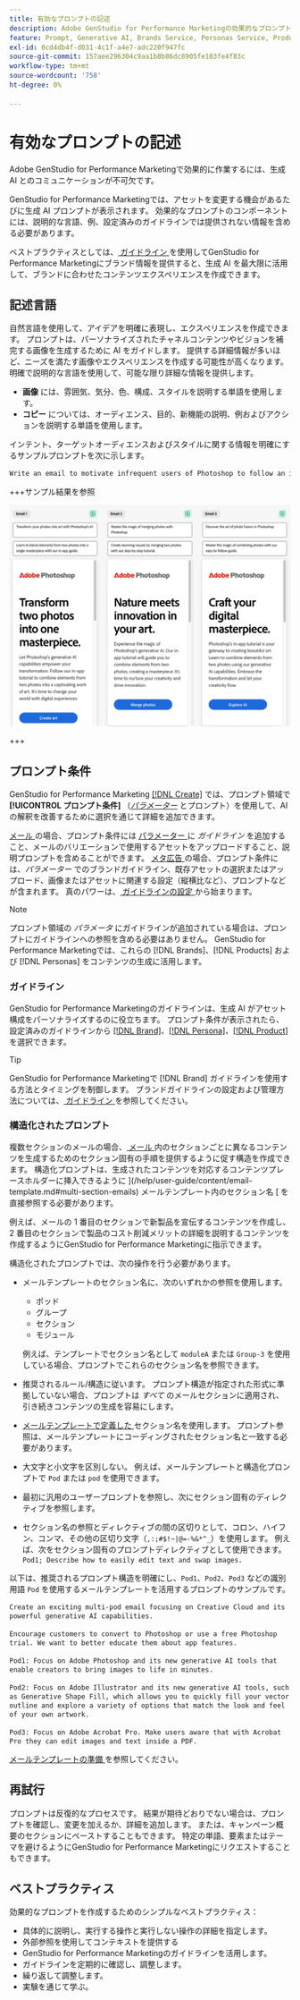 ```yaml
---
title: 有効なプロンプトの記述
description: Adobe GenStudio for Performance Marketingの効果的なプロンプトを記述する方法を説明します。
feature: Prompt, Generative AI, Brands Service, Personas Service, Products Service, Guidelines
exl-id: 0cd4db4f-d031-4c1f-a4e7-adc220f947fc
source-git-commit: 157aee296304c9aa1b8b86dc8905fe103fe4f83c
workflow-type: tm+mt
source-wordcount: '758'
ht-degree: 0%

---
```


# 有効なプロンプトの記述

Adobe GenStudio for Performance Marketingで効果的に作業するには、生成 AI とのコミュニケーションが不可欠です。

GenStudio for Performance Marketingでは、アセットを変更する機会があるたびに生成 AI プロンプトが表示されます。 効果的なプロンプトのコンポーネントには、説明的な言語、例、設定済みのガイドラインでは提供されない情報を含める必要があります。

ベストプラクティスとしては、[ ガイドライン ](/help/user-guide/guidelines/overview.md) を使用してGenStudio for Performance Marketingにブランド情報を提供すると、生成 AI を最大限に活用して、ブランドに合わせたコンテンツエクスペリエンスを作成できます。

## 記述言語

自然言語を使用して、アイデアを明確に表現し、エクスペリエンスを作成できます。 プロンプトは、パーソナライズされたチャネルコンテンツやビジョンを補完する画像を生成するために AI をガイドします。 提供する詳細情報が多いほど、ニーズを満たす画像やエクスペリエンスを作成する可能性が高くなります。 明確で説明的な言語を使用して、可能な限り詳細な情報を提供します。

- **画像** には、雰囲気、気分、色、構成、スタイルを説明する単語を使用します。
- **コピー** については、オーディエンス、目的、新機能の説明、例およびアクションを説明する単語を使用します。

インテント、ターゲットオーディエンスおよびスタイルに関する情報を明確にするサンプルプロンプトを次に示します。

```bash
Write an email to motivate infrequent users of Photoshop to follow an in-app tutorial that teaches them to combine elements of two photos into a beautiful work of art. Highlight the generative AI capabilities of Photoshop and use references to natural imagery.
```

+++サンプル結果を参照

![ 生成された 3 通のメール ](/help/assets/sample-email.png)

+++

## プロンプト条件

GenStudio for Performance Marketing [[!DNL Create]](/help/user-guide/create/overview.md) では、プロンプト領域で **[!UICONTROL プロンプト条件]** （[_パラメーター_](/help/user-guide/create/overview.md#parameters) とプロンプト）を使用して、AI の解釈を改善するために選択を通じて詳細を追加できます。

[ メール ](/help/user-guide/create/email-experiences.md) の場合、プロンプト条件には [ パラメーター ](/help/user-guide/guidelines/overview.md) に _ガイドライン_ を追加すること、メールのバリエーションで使用するアセットをアップロードすること、説明プロンプトを含めることができます。 [ メタ広告 ](/help/user-guide/create/create-meta-ad.md) の場合、プロンプト条件には、_パラメーター_ でのブランドガイドライン、既存アセットの選択またはアップロード、画像またはアセットに関連する設定（縦横比など）、プロンプトなどが含まれます。 真のパワーは、[ ガイドラインの設定 ](/help/user-guide/guidelines/add-guidelines.md) から始まります。

>[!NOTE]
>
>プロンプト領域の _パラメータ_ にガイドラインが追加されている場合は、プロンプトにガイドラインへの参照を含める必要はありません。 GenStudio for Performance Marketingでは、これらの [!DNL Brands]、[!DNL Products] および [!DNL Personas] をコンテンツの生成に活用します。

### ガイドライン

GenStudio for Performance Marketingのガイドラインは、生成 AI がアセット構成をパーソナライズするのに役立ちます。 プロンプト条件が表示されたら、設定済みのガイドラインから [[!DNL Brand]](/help/user-guide/guidelines/brands.md)、[[!DNL Persona]](/help/user-guide/guidelines/personas.md)、[[!DNL Product]](/help/user-guide/guidelines/products.md) を選択できます。

>[!TIP]
>
>GenStudio for Performance Marketingで [!DNL Brand] ガイドラインを使用する方法とタイミングを制御します。 ブランドガイドラインの設定および管理方法については、[ ガイドライン ](/help/user-guide/guidelines/overview.md) を参照してください。

### 構造化されたプロンプト

複数セクションのメールの場合、[ メール ](/help/user-guide/create/email-experiences.md) 内のセクションごとに異なるコンテンツを生成するためのセクション固有の手順を提供するように促す構造を作成できます。 構造化プロンプトは、生成されたコンテンツを対応するコンテンツプレースホルダーに挿入できるように ](/help/user-guide/content/email-template.md#multi-section-emails) メールテンプレート内のセクション名 [ を直接参照する必要があります。

例えば、メールの 1 番目のセクションで新製品を宣伝するコンテンツを作成し、2 番目のセクションで製品のコスト削減メリットの詳細を説明するコンテンツを作成するようにGenStudio for Performance Marketingに指示できます。

構造化されたプロンプトでは、次の操作を行う必要があります。

- メールテンプレートのセクション名に、次のいずれかの参照を使用します。
   - ポッド
   - グループ
   - セクション
   - モジュール

  例えば、テンプレートでセクション名として `moduleA` または `Group-3` を使用している場合、プロンプトでこれらのセクション名を参照できます。

- 推奨されるルール/構造に従います。 プロンプト構造が指定された形式に準拠していない場合、プロンプトは *すべて* のメールセクションに適用され、引き続きコンテンツの生成を容易にします。
- [ メールテンプレートで定義した ](/help/user-guide/content/email-template.md#code-an-email-template) セクション名を使用します。 プロンプト参照は、メールテンプレートにコーディングされたセクション名と一致する必要があります。
- 大文字と小文字を区別しない。 例えば、メールテンプレートと構造化プロンプトで `Pod` または `pod` を使用できます。
- 最初に汎用のユーザープロンプトを参照し、次にセクション固有のディレクティブを参照します。
- セクション名の参照とディレクティブの間の区切りとして、コロン、ハイフン、コンマ、その他の区切り文字（`,:;#$!~|@=-%&*^_`）を使用します。 例えば、次をセクション固有のプロンプトディレクティブとして使用できます。`Pod1; Describe how to easily edit text and swap images.`

以下は、推奨されるプロンプト構造を明確にし、`Pod1`、`Pod2`、`Pod3` などの識別用語 `Pod` を使用するメールテンプレートを活用するプロンプトのサンプルです。

```properties
Create an exciting multi-pod email focusing on Creative Cloud and its powerful generative AI capabilities.

Encourage customers to convert to Photoshop or use a free Photoshop trial. We want to better educate them about app features.

Pod1: Focus on Adobe Photoshop and its new generative AI tools that enable creators to bring images to life in minutes.

Pod2: Focus on Adobe Illustrator and its new generative AI tools, such as Generative Shape Fill, which allows you to quickly fill your vector outline and explore a variety of options that match the look and feel of your own artwork.

Pod3: Focus on Adobe Acrobat Pro. Make users aware that with Acrobat Pro they can edit images and text inside a PDF.
```

[ メールテンプレートの準備 ](/help/user-guide/content/email-template.md#code-an-email-template) を参照してください。

## 再試行

プロンプトは反復的なプロセスです。 結果が期待どおりでない場合は、プロンプトを確認し、変更を加えるか、詳細を追加します。 または、キャンペーン概要のセクションにペーストすることもできます。 特定の単語、要素またはテーマを避けるようにGenStudio for Performance Marketingにリクエストすることもできます。

## ベストプラクティス

効果的なプロンプトを作成するためのシンプルなベストプラクティス：

- 具体的に説明し、実行する操作と実行しない操作の詳細を指定します。
- 外部参照を使用してコンテキストを提供する
- GenStudio for Performance Marketingのガイドラインを活用します。
- ガイドラインを定期的に確認し、調整します。
- 繰り返して調整します。
- 実験を通じて学ぶ。
